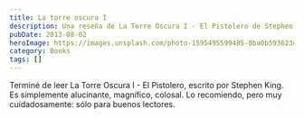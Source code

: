 ```yaml
---
title: La torre oscura I
description: Una reseña de La Torre Oscura I - El Pistolero de Stephen King. Una lectura alucinante, magnífica y colosal, recomendada solo para lectores experimentados.
pubDate: 2013-08-02
heroImage: https://images.unsplash.com/photo-1595495599485-0ba0b593623d?ixlib=rb-4.1.0&q=85&fm=jpg&crop=entropy&cs=srgb
category: Books
tags: []
---
```

Terminé de leer La Torre Oscura I - El Pistolero, escrito por Stephen King. Es simplemente alucinante, magnífico, colosal. Lo recomiendo, pero muy cuidadosamente: sólo para buenos lectores.